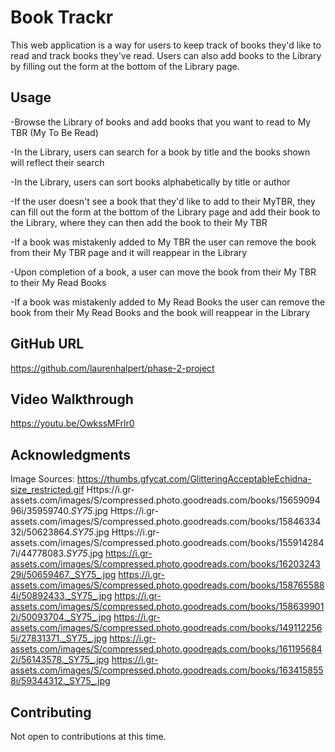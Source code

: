 # Book Trackr

This web application is a way for users to keep track of books they'd like to read and track books they've read. Users can also add books to the Library by filling out the form at the bottom of the Library page.


## Usage

-Browse the Library of books and add books that you want to read to My TBR (My To Be Read)

-In the Library, users can search for a book by title and the books shown will reflect their search

-In the Library, users can sort books alphabetically by title or author

-If the user doesn't see a book that they'd like to add to their MyTBR, they can fill out the form at the bottom of the Library page and add their book to the Library, where they can then add the book to their My TBR

-If a book was mistakenly added to My TBR the user can remove the book from their My TBR page and it will reappear in the Library

-Upon completion of a book, a user can move the book from their My TBR to their My Read Books

-If a book was mistakenly added to My Read Books the user can remove the book from their My Read Books and the book will reappear in the Library


## GitHub URL

https://github.com/laurenhalpert/phase-2-project

## Video Walkthrough

https://youtu.be/OwkssMFrlr0

## Acknowledgments

Image Sources:
    https://thumbs.gfycat.com/GlitteringAcceptableEchidna-size_restricted.gif
    Https://i.gr-assets.com/images/S/compressed.photo.goodreads.com/books/1565909496i/35959740._SY75_.jpg
    Https://i.gr-assets.com/images/S/compressed.photo.goodreads.com/books/1584633432i/50623864._SY75_.jpg
    Https://i.gr-assets.com/images/S/compressed.photo.goodreads.com/books/1559142847i/44778083._SY75_.jpg
    https://i.gr-assets.com/images/S/compressed.photo.goodreads.com/books/1620324329i/50659467._SY75_.jpg
    https://i.gr-assets.com/images/S/compressed.photo.goodreads.com/books/1587655884i/50892433._SY75_.jpg
    https://i.gr-assets.com/images/S/compressed.photo.goodreads.com/books/1586399012i/50093704._SY75_.jpg
    https://i.gr-assets.com/images/S/compressed.photo.goodreads.com/books/1491122565i/27831371._SY75_.jpg
    https://i.gr-assets.com/images/S/compressed.photo.goodreads.com/books/1611956842i/56143578._SY75_.jpg
    https://i.gr-assets.com/images/S/compressed.photo.goodreads.com/books/1634158558i/59344312._SY75_.jpg

## Contributing

Not open to contributions at this time.